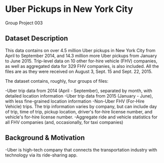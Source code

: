 # Uber Pickups in New York City
Group Project 003

## Dataset Description
This data contains on over 4.5 million Uber pickups in New York City from April to September 2014, and 14.3 million more Uber pickups from January to June 2015. Trip-level data on 10 other for-hire vehicle (FHV) companies, as well as aggregated data for 329 FHV companies, is also included. All the files are as they were received on August 3, Sept. 15 and Sept. 22, 2015.

The dataset contains, roughly, four groups of files:

-Uber trip data from 2014 (April - September), separated by month, with detailed location information
-Uber trip data from 2015 (January - June), with less fine-grained location information
-Non-Uber FHV (For-Hire Vehicle) trips. The trip information varies by company, but can include day of trip, time of trip, pickup location, driver's for-hire license number,        and vehicle's for-hire license number.
-Aggregate ride and vehicle statistics for all FHV companies (and, occasionally, for taxi companies)

## Background & Motivation
-Uber is high-tech company that connects the transportation industry with technology via its ride-sharing app.



